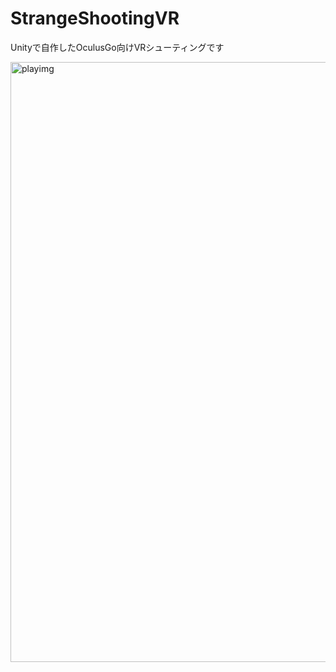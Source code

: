 # StrangeShootingVR

Unityで自作したOculusGo向けVRシューティングです

<img width="960" alt="playimg" src="https://user-images.githubusercontent.com/45159295/49508630-83029e00-f8c6-11e8-9c2d-60ea00b3b7c2.png">
